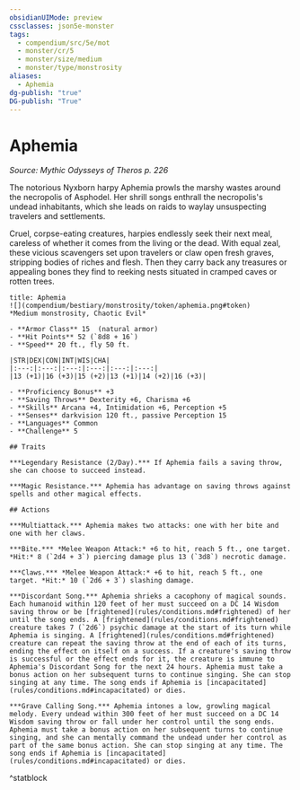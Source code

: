 ```yaml
---
obsidianUIMode: preview
cssclasses: json5e-monster
tags:
  - compendium/src/5e/mot
  - monster/cr/5
  - monster/size/medium
  - monster/type/monstrosity
aliases:
  - Aphemia
dg-publish: "true"
DG-publish: "True"
---
```

# Aphemia
*Source: Mythic Odysseys of Theros p. 226*  

The notorious Nyxborn harpy Aphemia prowls the marshy wastes around the necropolis of Asphodel. Her shrill songs enthrall the necropolis's undead inhabitants, which she leads on raids to waylay unsuspecting travelers and settlements.

Cruel, corpse-eating creatures, harpies endlessly seek their next meal, careless of whether it comes from the living or the dead. With equal zeal, these vicious scavengers set upon travelers or claw open fresh graves, stripping bodies of riches and flesh. Then they carry back any treasures or appealing bones they find to reeking nests situated in cramped caves or rotten trees.

```ad-statblock
title: Aphemia
![](compendium/bestiary/monstrosity/token/aphemia.png#token)
*Medium monstrosity, Chaotic Evil*

- **Armor Class** 15  (natural armor)
- **Hit Points** 52 (`8d8 + 16`)
- **Speed** 20 ft., fly 50 ft.

|STR|DEX|CON|INT|WIS|CHA|
|:---:|:---:|:---:|:---:|:---:|:---:|
|13 (+1)|16 (+3)|15 (+2)|13 (+1)|14 (+2)|16 (+3)|

- **Proficiency Bonus** +3
- **Saving Throws** Dexterity +6, Charisma +6
- **Skills** Arcana +4, Intimidation +6, Perception +5
- **Senses** darkvision 120 ft., passive Perception 15
- **Languages** Common
- **Challenge** 5

## Traits

***Legendary Resistance (2/Day).*** If Aphemia fails a saving throw, she can choose to succeed instead.

***Magic Resistance.*** Aphemia has advantage on saving throws against spells and other magical effects.

## Actions

***Multiattack.*** Aphemia makes two attacks: one with her bite and one with her claws.

***Bite.*** *Melee Weapon Attack:* +6 to hit, reach 5 ft., one target. *Hit:* 8 (`2d4 + 3`) piercing damage plus 13 (`3d8`) necrotic damage.

***Claws.*** *Melee Weapon Attack:* +6 to hit, reach 5 ft., one target. *Hit:* 10 (`2d6 + 3`) slashing damage.

***Discordant Song.*** Aphemia shrieks a cacophony of magical sounds. Each humanoid within 120 feet of her must succeed on a DC 14 Wisdom saving throw or be [frightened](rules/conditions.md#frightened) of her until the song ends. A [frightened](rules/conditions.md#frightened) creature takes 7 (`2d6`) psychic damage at the start of its turn while Aphemia is singing. A [frightened](rules/conditions.md#frightened) creature can repeat the saving throw at the end of each of its turns, ending the effect on itself on a success. If a creature's saving throw is successful or the effect ends for it, the creature is immune to Aphemia's Discordant Song for the next 24 hours. Aphemia must take a bonus action on her subsequent turns to continue singing. She can stop singing at any time. The song ends if Aphemia is [incapacitated](rules/conditions.md#incapacitated) or dies.

***Grave Calling Song.*** Aphemia intones a low, growling magical melody. Every undead within 300 feet of her must succeed on a DC 14 Wisdom saving throw or fall under her control until the song ends. Aphemia must take a bonus action on her subsequent turns to continue singing, and she can mentally command the undead under her control as part of the same bonus action. She can stop singing at any time. The song ends if Aphemia is [incapacitated](rules/conditions.md#incapacitated) or dies.
```
^statblock